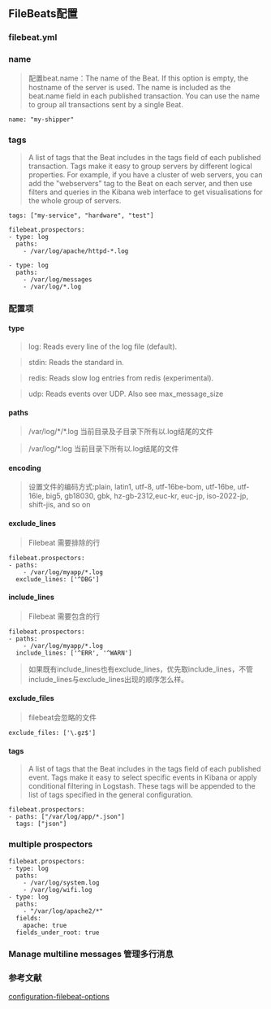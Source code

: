 ## FileBeats配置

### filebeat.yml

### name

> 配置beat.name：The name of the Beat. If this option is empty, the hostname of the server is used. The name is included as the beat.name field in each published transaction. You can use the name to group all transactions sent by a single Beat.

```
name: "my-shipper"
```
### tags

> A list of tags that the Beat includes in the tags field of each published transaction. Tags make it easy to group servers by different logical properties. For example, if you have a cluster of web servers, you can add the "webservers" tag to the Beat on each server, and then use filters and queries in the Kibana web interface to get visualisations for the whole group of servers.

```
tags: ["my-service", "hardware", "test"]
```


```
filebeat.prospectors:
- type: log
  paths:
    - /var/log/apache/httpd-*.log

- type: log
  paths:
    - /var/log/messages
    - /var/log/*.log
```

### 配置项

#### type
> log: Reads every line of the log file (default).

> stdin: Reads the standard in.

> redis: Reads slow log entries from redis (experimental).

> udp: Reads events over UDP. Also see max_message_size

#### paths

> /var/log/\*/*.log 当前目录及子目录下所有以.log结尾的文件

> /var/log/*.log 当前目录下所有以.log结尾的文件

#### encoding
> 设置文件的编码方式:plain, latin1, utf-8, utf-16be-bom, utf-16be, utf-16le, big5, gb18030, gbk, hz-gb-2312,euc-kr, euc-jp, iso-2022-jp, shift-jis, and so on

#### exclude_lines
> Filebeat 需要排除的行

```
filebeat.prospectors:
- paths:
    - /var/log/myapp/*.log
  exclude_lines: ['^DBG']
```

#### include_lines
> Filebeat 需要包含的行

```
filebeat.prospectors:
- paths:
    - /var/log/myapp/*.log
  include_lines: ['^ERR', '^WARN']
```

> 如果既有include_lines也有exclude_lines，优先取include_lines，不管include_lines与exclude_lines出现的顺序怎么样。

#### exclude_files
> filebeat会忽略的文件

```
exclude_files: ['\.gz$']
```

#### tags

> A list of tags that the Beat includes in the tags field of each published event. Tags make it easy to select specific events in Kibana or apply conditional filtering in Logstash. These tags will be appended to the list of tags specified in the general configuration.

```
filebeat.prospectors:
- paths: ["/var/log/app/*.json"]
  tags: ["json"]
```




### multiple prospectors

```
filebeat.prospectors:
- type: log
  paths:
    - /var/log/system.log
    - /var/log/wifi.log
- type: log
  paths:
    - "/var/log/apache2/*"
  fields:
    apache: true
  fields_under_root: true
```



### Manage multiline messages 管理多行消息









### 参考文献
[configuration-filebeat-options](https://www.elastic.co/guide/en/beats/filebeat/current/configuration-filebeat-options.html)


























